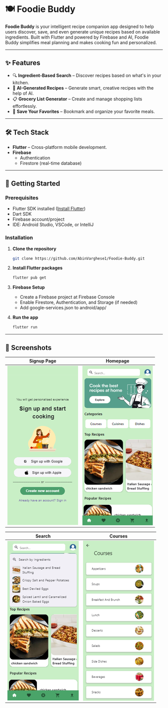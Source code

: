 # 🍽️ Foodie Buddy
**Foodie Buddy** is your intelligent recipe companion app designed to help users discover, save, and even generate unique recipes based on available ingredients. Built with Flutter and powered by Firebase and AI, Foodie Buddy simplifies meal planning and makes cooking fun and personalized.

---

## ✨ Features
- 🔍 **Ingredient-Based Search** – Discover recipes based on what's in your kitchen.
- 🧠 **AI-Generated Recipes** – Generate smart, creative recipes with the help of AI.
- 📋 **Grocery List Generator** – Create and manage shopping lists effortlessly.
- 💾 **Save Your Favorites** – Bookmark and organize your favorite meals.

---

## 🛠️ Tech Stack
- **Flutter** – Cross-platform mobile development.
- **Firebase**
  - Authentication
  - Firestore (real-time database)

---

## 🚀 Getting Started

### Prerequisites
- Flutter SDK installed ([Install Flutter](https://docs.flutter.dev/get-started/install))
- Dart SDK
- Firebase account/project
- IDE: Android Studio, VSCode, or IntelliJ

### Installation

1. **Clone the repository**
   ```bash
   git clone https://github.com/AbinVarghese1/Foodie-Buddy.git
   ```

2. **Install Flutter packages**
   ```bash
   flutter pub get
   ```

3. **Firebase Setup**
   - Create a Firebase project at Firebase Console
   - Enable Firestore, Authentication, and Storage (if needed)
   - Add google-services.json to android/app/

4. **Run the app**
   ```bash
   flutter run
   ```

---

## 📸 Screenshots

| Signup Page | Homepage |
|-------------|----------|
| ![Signup](screenshots/signup.png) | ![Homepage](screenshots/homepage.png) |

| Search | Courses |
|--------|---------|
| ![Search](screenshots/search.png) | ![Courses](screenshots/courses.png) |
